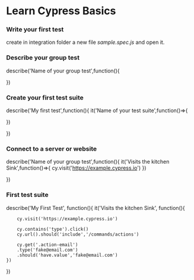 # Learn Cypress Basics

### Write your first test

create in integration folder a new file *sample.spec.js* and open it.

### Describe your group test 

describe('Name of your group test',function(){
  

})

### Create your first test suite

describe('My first test',function(){
  it('Name of your test suite',function()=>{
    
  })

})


### Connect to a server or website 

describe('Name of your group test',function(){
  it('Visits the kitchen Sink',function()=>{
    cy.visit('https://example.cypress.io')
  })

})


### First test suite

describe('My First Test', function(){
    it('Visits the kitchen Sink', function(){
        
        cy.visit('https://example.cypress.io')

        cy.contains('type').click()
        cy.url().should('include','/commands/actions')

        cy.get('.action-email')
        .type('fake@email.com')
        .should('have.value','fake@email.com')
    })
})
